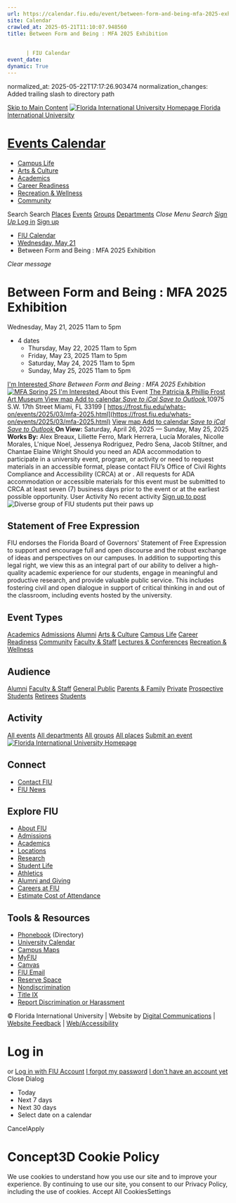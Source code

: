 ```yaml
---
url: https://calendar.fiu.edu/event/between-form-and-being-mfa-2025-exhibition/
site: Calendar
crawled_at: 2025-05-21T11:10:07.948560
title: Between Form and Being : MFA 2025 Exhibition
    
    
      | FIU Calendar
event_date: 
dynamic: True
---
```

normalized_at: 2025-05-22T17:17:26.903474
normalization_changes: Added trailing slash to directory path

[Skip to Main Content](https://calendar.fiu.edu/event/between-form-and-being-mfa-2025-exhibition#main-content)
[![Florida International University Homepage](https://digicdn.fiu.edu/core/_assets/images/logo-top.png) Florida International University](https://www.fiu.edu)
# [Events Calendar ](https://calendar.fiu.edu/)
  * [Campus Life](https://calendar.fiu.edu/calendar?event_types%5B%5D=127595)
  * [Arts & Culture](https://calendar.fiu.edu/calendar?event_types%5B%5D=127590)
  * [Academics](https://calendar.fiu.edu/calendar?event_types%5B%5D=127582)
  * [Career Readiness](https://calendar.fiu.edu/calendar?event_types%5B%5D=127584)
  * [Recreation & Wellness](https://calendar.fiu.edu/calendar?event_types%5B%5D=127603)
  * [Community](https://calendar.fiu.edu/calendar?event_types%5B%5D=127601)


Search Search
[Places](https://calendar.fiu.edu/search/places) [Events](https://calendar.fiu.edu/calendar) [Groups](https://calendar.fiu.edu/search/groups) [Departments](https://calendar.fiu.edu/search/departments)
_Close Menu_
_Search_ [ _Sign Up_ ](https://calendar.fiu.edu/signup)
[Log in](https://calendar.fiu.edu/auth/shib_login?previous_url=https%3A%2F%2Fcalendar.fiu.edu%2Fevent%2Fbetween-form-and-being-mfa-2025-exhibition) [Sign up](https://calendar.fiu.edu/signup)
  * [FIU Calendar](https://calendar.fiu.edu/)
  * [Wednesday, May 21](https://calendar.fiu.edu/calendar/day/2025/5/21)
  * Between Form and Being : MFA 2025 Exhibition


_Clear message_
# Between Form and Being : MFA 2025 Exhibition
Wednesday, May 21, 2025 11am to 5pm 
+ 4 dates
  * Thursday, May 22, 2025 11am to 5pm
  * Friday, May 23, 2025 11am to 5pm
  * Saturday, May 24, 2025 11am to 5pm
  * Sunday, May 25, 2025 11am to 5pm


[ I'm Interested ](https://calendar.fiu.edu/event/49109765919551/confirm?return=https%3A%2F%2Fcalendar.fiu.edu%2Fevent%2Fbetween-form-and-being-mfa-2025-exhibition)
_Share Between Form and Being : MFA 2025 Exhibition_
[ ![MFA Spring 25](https://localist-images.azureedge.net/photos/49109769902035/card/3f30e5bfaa9d4470704d89292e43448b2954562b.jpg) ](https://calendar.fiu.edu/photo/49109769902035)
[ I'm Interested ](https://calendar.fiu.edu/event/49109765919551/confirm?return=https%3A%2F%2Fcalendar.fiu.edu%2Fevent%2Fbetween-form-and-being-mfa-2025-exhibition)
About this Event
[ The Patricia & Phillip Frost Art Museum ](https://calendar.fiu.edu/thefrost) [View map ](https://calendar.fiu.edu/event/between-form-and-being-mfa-2025-exhibition#about_map)
[Add to calendar ](https://calendar.fiu.edu/event/between-form-and-being-mfa-2025-exhibition)
[ _Save to iCal_ ](https://calendar.fiu.edu/event/between-form-and-being-mfa-2025-exhibition.ics "Save to iCal") [ _Save to Outlook_ ](https://calendar.fiu.edu/event/between-form-and-being-mfa-2025-exhibition.ics "Save to Outlook")
10975 S.W. 17th Street Miami, FL 33199
[ https://frost.fiu.edu/whats-on/events/2025/03/mfa-2025.html](https://frost.fiu.edu/whats-on/events/2025/03/mfa-2025.html)
[View map ](https://calendar.fiu.edu/event/between-form-and-being-mfa-2025-exhibition#about_map)
[Add to calendar ](https://calendar.fiu.edu/event/between-form-and-being-mfa-2025-exhibition)
[ _Save to iCal_ ](https://calendar.fiu.edu/event/between-form-and-being-mfa-2025-exhibition.ics "Save to iCal") [ _Save to Outlook_ ](https://calendar.fiu.edu/event/between-form-and-being-mfa-2025-exhibition.ics "Save to Outlook")
**On View:** Saturday, April 26, 2025 — Sunday, May 25, 2025
**Works By:** Alex Breaux, Liliette Ferro, Mark Herrera, Lucía Morales, Nicolle Morales, L'nique Noel, Jessenya Rodriguez, Pedro Sena, Jacob Stiltner, and Chantae Elaine Wright
Should you need an ADA accommodation to participate in a university event, program, or activity or need to request materials in an accessible format, please contact FIU’s Office of Civil Rights Compliance and Accessibility (CRCA) at or . All requests for ADA accommodation or accessible materials for this event must be submitted to CRCA at least seven (7) business days prior to the event or at the earliest possible opportunity. 
User Activity
No recent activity
[Sign up to post](https://calendar.fiu.edu/auth/shib_login?previous_url=https%3A%2F%2Fcalendar.fiu.edu%2Fevent%2Fbetween-form-and-being-mfa-2025-exhibition)
![Diverse group of FIU students put their paws up](https://www.fiu.edu/_assets/images/thumbnail-students-paw.jpg)
## Statement of Free Expression
FIU endorses the Florida Board of Governors' Statement of Free Expression to support and encourage full and open discourse and the robust exchange of ideas and perspectives on our campuses. In addition to supporting this legal right, we view this as an integral part of our ability to deliver a high-quality academic experience for our students, engage in meaningful and productive research, and provide valuable public service. This includes fostering civil and open dialogue in support of critical thinking in and out of the classroom, including events hosted by the university.
## Event Types
[Academics](https://calendar.fiu.edu/calendar?event_types%5B%5D=127582)
[Admissions](https://calendar.fiu.edu/calendar?event_types%5B%5D=127583)
[Alumni](https://calendar.fiu.edu/calendar?event_types%5B%5D=127589)
[Arts & Culture](https://calendar.fiu.edu/calendar?event_types%5B%5D=127590)
[Campus Life](https://calendar.fiu.edu/calendar?event_types%5B%5D=127595)
[Career Readiness](https://calendar.fiu.edu/calendar?event_types%5B%5D=127584)
[Community](https://calendar.fiu.edu/calendar?event_types%5B%5D=127601)
[Faculty & Staff](https://calendar.fiu.edu/calendar?event_types%5B%5D=127602)
[Lectures & Conferences](https://calendar.fiu.edu/calendar?event_types%5B%5D=127587)
[Recreation & Wellness](https://calendar.fiu.edu/calendar?event_types%5B%5D=127603)
## Audience
[Alumni](https://calendar.fiu.edu/calendar?event_types%5B%5D=121721)
[Faculty & Staff](https://calendar.fiu.edu/calendar?event_types%5B%5D=121720)
[General Public](https://calendar.fiu.edu/calendar?event_types%5B%5D=121722)
[Parents & Family](https://calendar.fiu.edu/calendar?event_types%5B%5D=36918157286658)
[Private](https://calendar.fiu.edu/calendar?event_types%5B%5D=129753)
[Prospective Students](https://calendar.fiu.edu/calendar?event_types%5B%5D=121723)
[Retirees](https://calendar.fiu.edu/calendar?event_types%5B%5D=37290279036119)
[Students](https://calendar.fiu.edu/calendar?event_types%5B%5D=121719)
## Activity
[All events](https://calendar.fiu.edu/search?what=events)
[All departments](https://calendar.fiu.edu/search/departments)
[All groups](https://calendar.fiu.edu/search?what=groups)
[All places](https://calendar.fiu.edu/search?what=places)
[Submit an event](https://calendar.fiu.edu/admin/events/new/basic-information)
[ ![Florida International University Homepage](https://digicdn.fiu.edu/core/_assets/images/footer-logo.svg) ](https://www.fiu.edu/)
## Connect
  * [Contact FIU](https://www.fiu.edu/about/contact-us/index.html)
  * [FIU News](https://news.fiu.edu/)


## Explore FIU
  * [About FIU](https://www.fiu.edu/about/index.html)
  * [Admissions](https://www.fiu.edu/admissions/index.html)
  * [Academics](https://www.fiu.edu/academics/index.html)
  * [Locations](https://www.fiu.edu/locations/index.html)
  * [Research](https://www.fiu.edu/research/index.html)
  * [Student Life](https://www.fiu.edu/student-life/index.html)
  * [Athletics](https://www.fiu.edu/athletics/index.html)
  * [Alumni and Giving](https://www.fiu.edu/alumni-and-giving/index.html)
  * [Careers at FIU](https://hr.fiu.edu/careers/)
  * [Estimate Cost of Attendance](https://onestop.fiu.edu/finances/estimate-your-costs/)


## Tools & Resources
  * [Phonebook](https://phonebook.fiu.edu) (Directory)
  * [University Calendar](https://calendar.fiu.edu/)
  * [Campus Maps](https://campusmaps.fiu.edu/)
  * [MyFIU](https://my.fiu.edu/)
  * [Canvas](https://canvas.fiu.edu)
  * [FIU Email](http://mail.fiu.edu/)
  * [Reserve Space](https://reservespace.fiu.edu/make-reservation/)
  * [Nondiscrimination](https://ace.fiu.edu/civil-rights-and-accessibility/harassment-and-discrimination/)
  * [Title IX](https://ace.fiu.edu/title-ix/)
  * [Report Discrimination or Harassment](https://report.fiu.edu/)


© Florida International University  | Website by [Digital Communications](https://stratcomm.fiu.edu/digital-print/websites/) | [Website Feedback](https://webforms.fiu.edu/view.php?id=370774&element_5=https://calendar.fiu.edu/https://calendar.fiu.edu/) | [Web/Accessibility](https://accessibility.fiu.edu/)
# Log in
or
[Log in with FIU Account](https://calendar.fiu.edu/auth/shib_login?previous_url=https%3A%2F%2Fcalendar.fiu.edu%2Fevent%2Fbetween-form-and-being-mfa-2025-exhibition)
[I forgot my password](https://calendar.fiu.edu/auth/forgot) [I don't have an account yet](https://calendar.fiu.edu/signup)
Close Dialog
  * Today
  * Next 7 days
  * Next 30 days
  * Select date on a calendar


CancelApply
# Concept3D Cookie Policy
We use cookies to understand how you use our site and to improve your experience. By continuing to use our site, you consent to our Privacy Policy, including the use of cookies. 
Accept All CookiesSettings
